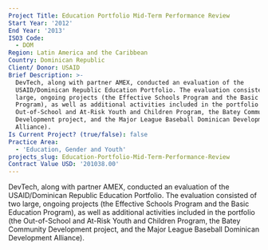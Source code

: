 ```yaml
---
Project Title: Education Portfolio Mid-Term Performance Review
Start Year: '2012'
End Year: '2013'
ISO3 Code:
  - DOM
Region: Latin America and the Caribbean
Country: Dominican Republic
Client/ Donor: USAID
Brief Description: >-
  DevTech, along with partner AMEX, conducted an evaluation of the
  USAID/Dominican Republic Education Portfolio. The evaluation consisted of two
  large, ongoing projects (the Effective Schools Program and the Basic Education
  Program), as well as additional activities included in the portfolio (the
  Out-of-School and At-Risk Youth and Children Program, the Batey Community
  Development project, and the Major League Baseball Dominican Development
  Alliance).
Is Current Project? (true/false): false
Practice Area:
  - 'Education, Gender and Youth'
projects_slug: Education-Portfolio-Mid-Term-Performance-Review
Contract Value USD: '201038.00'
---
```

DevTech, along with partner AMEX, conducted an evaluation of the USAID/Dominican Republic Education Portfolio. The evaluation consisted of two large, ongoing projects (the Effective Schools Program and the Basic Education Program), as well as additional activities included in the portfolio (the Out-of-School and At-Risk Youth and Children Program, the Batey Community Development project, and the Major League Baseball Dominican Development Alliance).